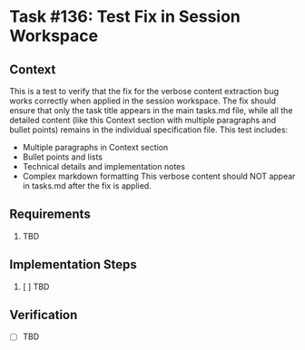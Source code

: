 # Task #136: Test Fix in Session Workspace
## Context

This is a test to verify that the fix for the verbose content extraction bug works correctly when applied in the session workspace.
The fix should ensure that only the task title appears in the main tasks.md file, while all the detailed content (like this Context section with multiple paragraphs and bullet points) remains in the individual specification file.
This test includes:
- Multiple paragraphs in Context section
- Bullet points and lists
- Technical details and implementation notes
- Complex markdown formatting
This verbose content should NOT appear in tasks.md after the fix is applied.

## Requirements

1. TBD

## Implementation Steps

1. [ ] TBD

## Verification

- [ ] TBD
